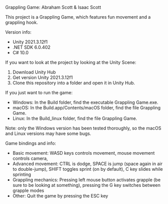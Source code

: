 Grappling Game: Abraham Scott & Isaac Scott

This project is a Grappling Game, which features fun movement and a grappling hook.

Version info:
- Unity 2021.3.12f1
- .NET SDK 6.0.402
- C# 10.0

If you want to look at the project by looking at the Unity Scene:
1. Download Unity Hub
2. Get version Unity 2021.3.12f1
3. Clone this repository into a folder and open it in Unity Hub.

If you just want to run the game:

- Windows: In the Build folder, find the executable Grappling Game.exe.
- macOS: In the Build.app/Contents/macOS folder, find the file Grappling Game.
- Linux: In the Build_linux folder, find the file Grappling Game.

Note: only the Windows version has been tested thoroughly, so the macOS and Linux versions may have some bugs.

Game bindings and info:
- Basic movement: WASD keys controls movement, mouse movement controls camera, 
- Advanced movement: CTRL is dodge, SPACE is jump (space again in air to double-jump), SHIFT toggles sprint (on by default), C key slides while sprinting
- Grappling mechanics: Pressing left mouse button activates grapple (be sure to be looking at something), pressing the G key switches between grapple modes
- Other: Quit the game by pressing the ESC key
